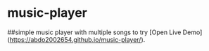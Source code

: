 # music-player
##simple music player with multiple songs to try
[Open Live Demo]  (https://abdo2002654.github.io/music-player/).
